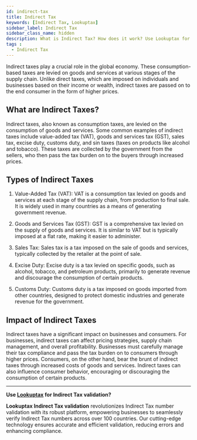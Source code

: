 ```yaml
---
id: indirect-tax
title: Indirect Tax
keywords: [Indirect Tax, Lookuptax]
sidebar_label: Indirect Tax
sidebar_class_name: hidden
description: What is Indirect Tax? How does it work? Use Lookuptax for hassle-free validation of VAT numbers.
tags : 
  - Indirect Tax
---
```



Indirect taxes play a crucial role in the global economy. These consumption-based taxes are levied on goods and services at various stages of the supply chain. Unlike direct taxes, which are imposed on individuals and businesses based on their income or wealth, indirect taxes are passed on to the end consumer in the form of higher prices. 

## What are Indirect Taxes?

Indirect taxes, also known as consumption taxes, are levied on the consumption of goods and services. Some common examples of indirect taxes include value-added tax (VAT), goods and services tax (GST), sales tax, excise duty, customs duty, and sin taxes (taxes on products like alcohol and tobacco). These taxes are collected by the government from the sellers, who then pass the tax burden on to the buyers through increased prices.

## Types of Indirect Taxes

1. Value-Added Tax (VAT): VAT is a consumption tax levied on goods and services at each stage of the supply chain, from production to final sale. It is widely used in many countries as a means of generating government revenue.

2. Goods and Services Tax (GST): GST is a comprehensive tax levied on the supply of goods and services. It is similar to VAT but is typically imposed at a flat rate, making it easier to administer.

3. Sales Tax: Sales tax is a tax imposed on the sale of goods and services, typically collected by the retailer at the point of sale.

4. Excise Duty: Excise duty is a tax levied on specific goods, such as alcohol, tobacco, and petroleum products, primarily to generate revenue and discourage the consumption of certain products.

5. Customs Duty: Customs duty is a tax imposed on goods imported from other countries, designed to protect domestic industries and generate revenue for the government.

## Impact of Indirect Taxes

Indirect taxes have a significant impact on businesses and consumers. For businesses, indirect taxes can affect pricing strategies, supply chain management, and overall profitability. Businesses must carefully manage their tax compliance and pass the tax burden on to consumers through higher prices. Consumers, on the other hand, bear the brunt of indirect taxes through increased costs of goods and services. Indirect taxes can also influence consumer behavior, encouraging or discouraging the consumption of certain products.


----
**Use [Lookuptax](https://lookuptax.com/) for Indirect Tax validation?**

**Lookuptax Indirect Tax validation** revolutionizes Indirect Tax number validation with its robust platform, empowering businesses to seamlessly verify Indirect Tax numbers across over 100 countries. Our cutting-edge technology ensures accurate and efficient validation, reducing errors and enhancing compliance.